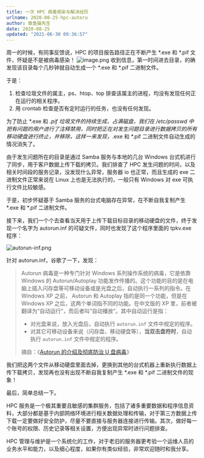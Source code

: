 ```yaml
---
title: 一次 HPC 病毒感染与解决经历
urlname: 2020-08-25-hpc-autoru
author: 章鱼猫先生
date: 2020-08-25
updated: "2021-06-30 09:36:57"
---
```


周一的时候，有同事反馈说，HPC 的项目报告路径正在不断产生 \*.exe 和 \*.pif 文件，怀疑是不是被病毒感染！
![image.png](https://shub.weiyan.tech/yuque/elog-cookbook-img/FruWFOZWN1SO32k60dIGJ0k2RW4C.png)
收到信息，第一时间进去目录，的确发现该目录每个几秒钟就自动生成一个 \*.exe 和 \*.pif 二进制文件。

于是：

1.  检查垃圾文件的属主，ps、htop、top 排查该属主的进程，均没有发现任何正在运行的相关程序。
2.  用 crontab 检查是否有定时运行的任务，也没有任何发现。

为了防止 \*.exe 和 _.pif 垃圾文件的持续生成，占满磁盘，我们在 /etc/passwd 中把有问题的用户进行了注释禁用，同时把正在对发生问题目录进行数据拷贝的所有移动硬盘进行终止，并移除，这样一来发现，_.exe 和 \*.pif 二进制文件自动生成的情况消失了。

由于发生问题所在的目录是通过 Samba 服务与本地的几台 Windows 台式机进行了同步，用于客户数据上传下载的拷贝。我们排查了 HPC 发生问题的时间，以及相关时间段的服务记录，没发现什么异常，服务器 io 也正常，而且生成的 exe 二进制文件正常来说在 Linux 上也是无法执行的，一般只有 Windows 对 exe 可执行文件比较敏感。

于是，初步怀疑基于 Samba 服务的台式电脑存在异常，在不断自我复制产生 \*.exe 和 \*.pif 二进制文件。

接下来，我们一个个去查看当天用于上传下载目标目录的移动硬盘的文件，终于发现一个名字为 autorun.inf 的可疑文件，同时也发现了这个程序里面的 tpkv.exe 程序：

![autorun-inf.png](https://shub.weiyan.tech/yuque/elog-cookbook-img/Fkg9mQR4tnY1isIy18-Katshmgry.png)

针对 autorun.inf，谷歌了一下，发现：

> Autorun 病毒是一种专门针对 Windows 系列操作系统的病毒，它是依靠 Windows 的 Autorun/Autoplay 功能发作传播的。这个功能的目的是在电脑上插入闪存盘等可移动设备或是光盘之后，自动执行一系列的指令。在 Windows XP 之前， Autorun 和 Autoplay 指的是同一个功能，但是在 Windows XP 之后，这两个单词指不同的功能。在中文版的 XP 里，前者被翻译为“自动运行”，而后者叫“自动播放”。其中自动运行是指：
>
> - 对光盘来说，放入光盘后，自动执行 `autorun.inf` 文件中规定的程序。
> - 对其它可移动设备来说（闪存盘、移动硬盘等），**当双击盘符时**，自动执行 `autorun.inf` 文件中规定的程序。
>
> 摘自：《[Autorun 的介绍及彻底防治 U 盘病毒](https://wzyboy.im/post/492.html)》

我们把这两个文件从移动硬盘里面去掉，更换到其他的台式机器上重新执行数据上传下载拷贝，发现再也没有出现不断自我复制产生 \*.exe 和 \*.pif 二进制文件的现象！

最后，简单总结一下。

HPC 服务是一个极其重要且敏感的集群服务，包括了诸多重要数据和程序信息资料，大部分都是基于内部网络环境进行相关数据处理和传输，对于第三方数据上传下载一定要做好安全防护，尽量不要直接与服务器连接进行传输。其次，做好每一个账号的权限、历史记录等相关设置，方便出现异常时进行问题排查。

HPC 管理与维护是一个系统化的工作，对于老旧的服务器更考验一个运维人员的业务水平和能力，以及细心程度，如果你有类似经验，非常欢迎随时和我分享。

